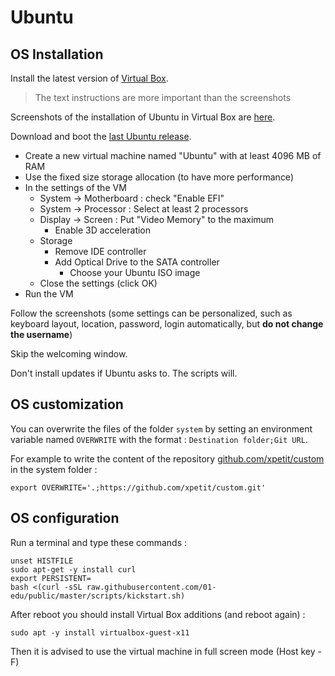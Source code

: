 # Ubuntu

## OS Installation

Install the latest version of [Virtual Box](https://www.virtualbox.org/wiki/Downloads).

> The text instructions are more important than the screenshots

Screenshots of the installation of Ubuntu in Virtual Box are [here](https://github.com/xpetit/vbox-ubuntu-install/blob/master/README.md).

Download and boot the [last Ubuntu release](http://releases.ubuntu.com/19.10/ubuntu-19.10-desktop-amd64.iso).

-   Create a new virtual machine named "Ubuntu" with at least 4096 MB of RAM
-   Use the fixed size storage allocation (to have more performance)
-   In the settings of the VM
    -   System -> Motherboard : check "Enable EFI"
    -   System -> Processor : Select at least 2 processors
    -   Display -> Screen : Put "Video Memory" to the maximum
        -   Enable 3D acceleration
    -   Storage
        -   Remove IDE controller
        -   Add Optical Drive to the SATA controller
            -   Choose your Ubuntu ISO image
    -   Close the settings (click OK)
-   Run the VM

Follow the screenshots (some settings can be personalized, such as keyboard layout, location, password, login automatically, but **do not change the username**)

Skip the welcoming window.

Don't install updates if Ubuntu asks to. The scripts will.

## OS customization

You can overwrite the files of the folder `system` by setting an environment variable named `OVERWRITE` with the format : `Destination folder;Git URL`.

For example to write the content of the repository [github.com/xpetit/custom](https://github.com/xpetit/custom) in the system folder :

```shell
export OVERWRITE='.;https://github.com/xpetit/custom.git'
```

## OS configuration

Run a terminal and type these commands :

```shell
unset HISTFILE
sudo apt-get -y install curl
export PERSISTENT=
bash <(curl -sSL raw.githubusercontent.com/01-edu/public/master/scripts/kickstart.sh)
```

After reboot you should install Virtual Box additions (and reboot again) :

```shell
sudo apt -y install virtualbox-guest-x11
```

Then it is advised to use the virtual machine in full screen mode (Host key - F)
